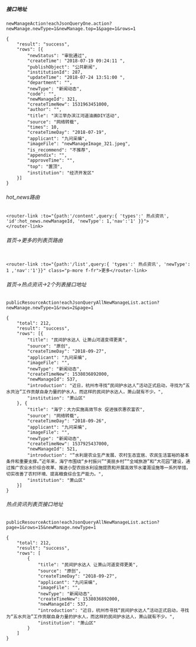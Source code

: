 ##### 接口地址

`newManageAction!eachJsonQueryOne.action?newManage.newType=1&newManage.top=1&page=1&rows=1`

```
{
    "result": "success",
    "rows": [{
        "newStatus": "审批通过",
        "createTime": "2018-07-19 09:24:11 ",
        "publishObject": "公共新闻",
        "institutionId": 287,
        "updateTime": "2018-07-24 13:51:00 ",
        "department": "",
        "newType": "新闻动态",
        "code": "",
        "newManageId": 321,
        "createTimeNew": 1531963451000,
        "author": "",
        "title": "滨江举办滨江河道油画DIY活动",
        "source": "网络转载",
        "times": 10,
        "createTimeDay": "2018-07-19",
        "applicant": "九问采编",
        "imageFile": "newManageImage_321.jpeg",
        "is_recommend": "不推荐",
        "appendix": "",
        "approveTime": "",
        "top": "置顶",
        "institution": "经济开发区"
    }]
}
```

###### hot_news路由

```
<router-link :to="{path:'/content',query:{ 'types':' 热点资讯', 'id':hot_news.newManageId, 'newType': 1,'nav':'1' }}">
</router-link>
```


###### 首页->更多的列表页路由

```

<router-link :to="{path:'/list',query:{ 'types':' 热点资讯', 'newType': 1 ,'nav':'1'}}" class="p-more f-fr">更多</router-link>
```

###### 首页->热点资讯->2个列表接口地址

`publicResourceAction!eachJsonQueryAllNewManageList.action?newManage.newType=1&rows=2&page=1`

```
{
    "total": 212,
    "result": "success",
    "rows": [{
        "title": "民间护水达人 让萧山河道变得更美",
        "source": "原创",
        "createTimeDay": "2018-09-27",
        "applicant": "九问采编",
        "imageFile": "",
        "newType": "新闻动态",
        "createTimeNew": 1538036892000,
        "newManageId": 537,
        "introduction": "近日，杭州市寻找“民间护水达人”活动正式启动，寻找为“五水共治”工作贡献自身力量的护水人，而这样的民间护水达人，萧山就有不少。",
        "institution": "萧山区"
    }, {
        "title": "海宁：大力实施高效节水 促进强农惠农富农",
        "source": "网络转载",
        "createTimeDay": "2018-09-26",
        "applicant": "九问采编",
        "imageFile": "",
        "newType": "新闻动态",
        "createTimeNew": 1537925437000,
        "newManageId": 521,
        "introduction": "“水利是农业生产发展、农村生态宜居、农民生活富裕的基本条件和重要支撑。”近年来，海宁市围绕“乡村振兴”“美丽乡村”“全域旅游”和“大花园”建设，通过推广农业水价综合改革、推进小型农田水利设施提质和开展高效节水灌溉设施等一系列举措，切实改善了农村环境、提高粮食综合生产能力。",
        "institution": "萧山区"
    }]
}
```

###### 热点资讯列表页接口地址

`publicResourceAction!eachJsonQueryAllNewManageList.action?page=1&rows=15&newManage.newType=1`

```
{
    "total": 212,
    "result": "success",
    "rows": [
        {
            "title": "民间护水达人 让萧山河道变得更美",
            "source": "原创",
            "createTimeDay": "2018-09-27",
            "applicant": "九问采编",
            "imageFile": "",
            "newType": "新闻动态",
            "createTimeNew": 1538036892000,
            "newManageId": 537,
            "introduction": "近日，杭州市寻找“民间护水达人”活动正式启动，寻找为“五水共治”工作贡献自身力量的护水人，而这样的民间护水达人，萧山就有不少。",
            "institution": "萧山区"
        }
    ]
}
```